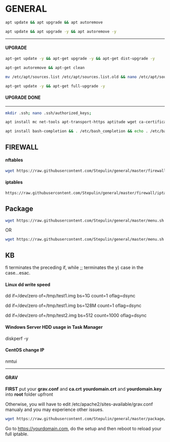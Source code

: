 # GENERAL

```bash
apt update && apt upgrade && apt autoremove
```

```bash
apt update && apt upgrade -y && apt autoremove -y
```

------
#### UPGRADE

```bash
apt-get update -y && apt-get upgrade -y && apt-get dist-upgrade -y
```

```bash
apt-get autoremove && apt-get clean
```

```bash
mv /etc/apt/sources.list /etc/apt/sources.list.old && nano /etc/apt/sources.list
```

```bash
apt-get update -y && apt-get full-upgrade -y
```

#### UPGRADE DONE
------

```bash
mkdir .ssh; nano .ssh/authorized_keys;
```

```bash
apt install mc net-tools apt-transport-https aptitude wget ca-certificates curl git vlan htop ssh nano sudo dirmngr software-properties-common nfs-common cifs-utils samba-client lsb-release
```

```bash
apt install bash-completion && . /etc/bash_completion && echo . /etc/bash_completion >> .bashrc
```

## FIREWALL

#### nftables

```bash
wget https://raw.githubusercontent.com/Stepulin/general/master/firewall/nftables/nftables_install.sh && bash nftables_install.sh
```

#### iptables

```bash
https://raw.githubusercontent.com/Stepulin/general/master/firewall/iptables/firewall_apply.sh && wget https://raw.githubusercontent.com/Stepulin/general/master/firewall/iptables/firewall_rules.sh && bash firewall_apply.sh
```

## Package

```bash
wget https://raw.githubusercontent.com/Stepulin/general/master/menu.sh && bash menu.sh
```

OR

```bash
wget https://raw.githubusercontent.com/Stepulin/general/master/menu.sh && chmod +x menu.sh && ./menu.sh
```

## KB

fi terminates the preceding if, while ;; terminates the y) case in the case...esac.

#### Linux dd write speed

dd if=/dev/zero of=/tmp/test1.img bs=1G count=1 oflag=dsync

dd if=/dev/zero of=/tmp/test1.img bs=128M count=1 oflag=dsync

dd if=/dev/zero of=/tmp/test2.img bs=512 count=1000 oflag=dsync

#### Windows Server HDD usage in Task Manager
diskperf -y

#### CentOS change IP
nmtui

***

#### GRAV

**FIRST** put your **grav.conf** and **ca.crt** **yourdomain.crt** and **yourdomain.key** into **root** folder upfront

Otherwise, you will have to edit /etc/apache2/sites-available/grav.conf manualy and you may experience other issues.

```bash
wget https://raw.githubusercontent.com/Stepulin/general/master/package/grav/grav_install.sh && bash grav_install.sh
```

Go to https://yourdomain.com, do the setup and then reboot to reload your full iptable.
